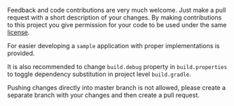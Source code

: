 Feedback and code contributions are very much welcome. Just make a pull request with a short description of your changes. By making contributions to this project you give permission for your code to be used under the same [license](LICENSE).  

For easier developing a `sample` application with proper implementations is provided.  

It is also recommended to change `build.debug` property in `build.properties` to toggle dependency substitution in project level `build.gradle`.  

Pushing changes directly into master branch is not allowed, please create a separate branch with your changes and then create a pull request.
